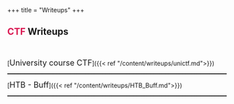+++
title = "Writeups"
+++

<h2> <span style="color:#da1953">CTF</span> Writeups </h2><br>

[<span style="font-size:18px;">University course CTF</span>]({{< ref "/content/writeups/unictf.md">}})<br>
<hr style=" border-top: 1px dashed">

[<span style="font-size:18px;">HTB - Buff</span>]({{< ref "/content/writeups/HTB_Buff.md">}})<br>
<hr style=" border-top: 1px dashed">